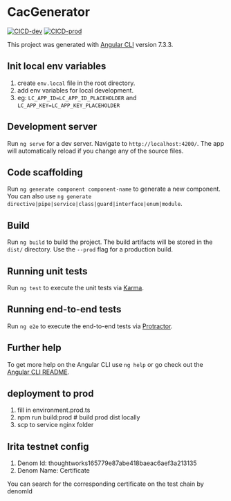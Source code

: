 # CacGenerator

[![CICD-dev](https://github.com/tw-bc-group/certification-management/actions/workflows/dev.yml/badge.svg)](https://github.com/tw-bc-group/certification-management/actions/workflows/dev.yml) [![CICD-prod](https://github.com/tw-bc-group/certification-management/actions/workflows/prod.yml/badge.svg)](https://github.com/tw-bc-group/certification-management/actions/workflows/prod.yml)

This project was generated with [Angular CLI](https://github.com/angular/angular-cli) version 7.3.3.

## Init local env variables
1. create `env.local` file in the root directory.
2. add env variables for local development.
3. eg: `LC_APP_ID=LC_APP_ID_PLACEHOLDER` and `LC_APP_KEY=LC_APP_KEY_PLACEHOLDER`

## Development server

Run `ng serve` for a dev server. Navigate to `http://localhost:4200/`. The app will automatically reload if you change any of the source files.

## Code scaffolding

Run `ng generate component component-name` to generate a new component. You can also use `ng generate directive|pipe|service|class|guard|interface|enum|module`.

## Build

Run `ng build` to build the project. The build artifacts will be stored in the `dist/` directory. Use the `--prod` flag for a production build.

## Running unit tests

Run `ng test` to execute the unit tests via [Karma](https://karma-runner.github.io).

## Running end-to-end tests

Run `ng e2e` to execute the end-to-end tests via [Protractor](http://www.protractortest.org/).

## Further help

To get more help on the Angular CLI use `ng help` or go check out the [Angular CLI README](https://github.com/angular/angular-cli/blob/master/README.md).


## deployment to prod
1. fill in environment.prod.ts
2. npm run build:prod # build prod dist locally
3. scp to service nginx folder

## Irita testnet config
1. Denom Id:
   thoughtworks165779e87abe418baeac6aef3a213135
2. Denom Name: Certificate

You can search for the corresponding certificate on the test chain by denomId
